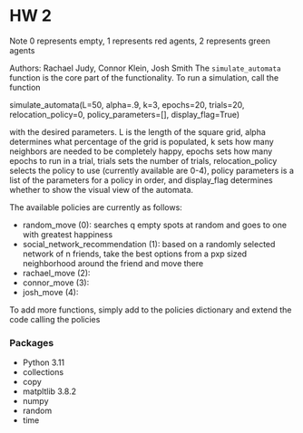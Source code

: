 # HW 2
Note 0 represents empty, 1 represents red agents, 2 represents green agents


Authors: Rachael Judy, Connor Klein, Josh Smith
The `simulate_automata` function is the core part of the functionality. To run a simulation, call the function

simulate_automata(L=50, alpha=.9, k=3, epochs=20, trials=20, relocation_policy=0, policy_parameters=[], display_flag=True)

with the desired parameters. L is the length of the square grid, alpha determines what percentage of the grid is 
populated, k sets how many neighbors are needed to be completely happy, epochs sets how many epochs to run in a trial,
trials sets the number of trials, relocation_policy selects the policy to use (currently available are 0-4), 
policy parameters is a list of the parameters for a policy in order, and display_flag determines whether to show
the visual view of the automata.

The available policies are currently as follows:
- random_move (0): searches q empty spots at random and goes to one with greatest happiness
- social_network_recommendation (1): based on a randomly selected network of n friends, take the best options from a pxp
    sized neighborhood around the friend and move there
- rachael_move (2): 
- connor_move (3):
- josh_move (4):

To add more functions, simply add to the policies dictionary and extend the code calling the policies


### Packages
- Python 3.11
- collections
- copy
- matpltlib 3.8.2
- numpy
- random
- time
